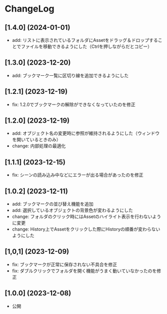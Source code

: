 # ChangeLog
## [1.4.0] (2024-01-01)
- add: リストに表示されているフォルダにAssetをドラッグ＆ドロップすることでファイルを移動できるようにした（Ctrlを押しながらだとコピー）

## [1.3.0] (2023-12-20)
- add: ブックマーク一覧に区切り線を追加できるようにした

## [1.2.1] (2023-12-19)
- fix: 1.2.0でブックマークの解除ができなくなっていたのを修正

## [1.2.0] (2023-12-19)
- add: オブジェクト名の変更時に参照が維持されるようにした（ウィンドウを開いているときのみ）
- change: 内部処理の最適化

## [1.1.1] (2023-12-15)
- fix: シーンの読み込み中などにエラーが出る場合があったのを修正

## [1.0.2] (2023-12-11)
- add: ブックマークの並び替え機能を追加
- add: 選択しているオブジェクトの背景色が変わるようにした
- change: フォルダのクリック時にはAssetのハイライト表示を行わないように変更
- change: History上でAssetをクリックした際にHistoryの順番が変わらないようにした

## [1,0,1] (2023-12-09)
- fix: ブックマークが正常に保存されない不具合を修正
- fix: ダブルクリックでフォルダを開く機能がうまく動いていなかったのを修正

## [1.0.0] (2023-12-08)
- 公開